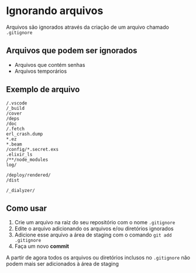 # Ignorando arquivos

Arquivos são ignorados através da criação de um arquivo chamado `.gitignore`

## Arquivos que podem ser ignorados

- Arquivos que contém senhas
- Arquivos temporários

## Exemplo de arquivo

```
/.vscode
/_build
/cover
/deps
/doc
/.fetch
erl_crash.dump
*.ez
*.beam
/config/*.secret.exs
.elixir_ls
/**/node_modules
log/

/deploy/rendered/
/dist

/_dialyzer/
```

## Como usar

1. Crie um arquivo na raiz do seu repositório com o nome `.gitignore`
2. Edite o arquivo adicionando os arquivos e/ou diretórios ignorados
3. Adicione esse arquivo a área de staging com o comando `git add .gitignore`
4. Faça um novo **commit**  

A partir de agora todos os arquivos ou diretórios inclusos no `.gitignore` não podem mais ser adicionados à área de staging
```